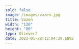 ```yaml
---
sold: false
image: /images/vazen.jpg
title: Vazen
width: "120"
height: "80"
type: Olieverf
date: 2023-01-28T12:04:39.689Z
---
```

